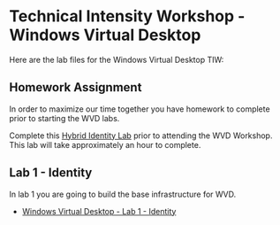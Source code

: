 # Technical Intensity Workshop - Windows Virtual Desktop

Here are the lab files for the Windows Virtual Desktop TIW:

## Homework Assignment

In order to maximize our time together you have homework to complete prior to starting the WVD labs.  

Complete this [Hybrid Identity Lab](wvdhomework.md) prior to attending the WVD Workshop.  This lab will take approximately an hour to complete.

## Lab 1 - Identity

In lab 1 you are going to build the base infrastructure for WVD.

* [Windows Virtual Desktop - Lab 1 - Identity](wvdlab01.md)
